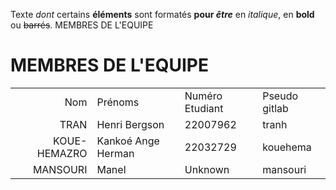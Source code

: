 Texte _dont_ certains __éléments__ sont formatés **pour _être_** en *italique*, en **bold** ou ~~barrés~~.
MEMBRES DE L'EQUIPE
# MEMBRES DE L'EQUIPE
| | | | |
|---:|---|---|---|
| Nom | Prénoms | Numéro Etudiant | Pseudo gitlab |
| TRAN | Henri Bergson | 22007962 | tranh |
| KOUE-HEMAZRO | Kankoé Ange Herman | 22032729 | kouehema |
| MANSOURI | Manel | Unknown | mansouri
